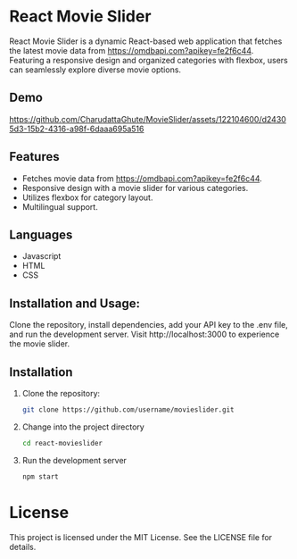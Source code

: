 
# React Movie Slider

React Movie Slider is a dynamic React-based web application that fetches the latest movie data from https://omdbapi.com?apikey=fe2f6c44. Featuring a responsive design and organized categories with flexbox, users can seamlessly explore diverse movie options.

## Demo


https://github.com/CharudattaGhute/MovieSlider/assets/122104600/d24305d3-15b2-4316-a98f-6daaa695a516



## Features

- Fetches movie data from https://omdbapi.com?apikey=fe2f6c44.
- Responsive design with a movie slider for various categories.
- Utilizes flexbox for category layout.
- Multilingual support.

## Languages

- Javascript
- HTML
- CSS

## Installation and Usage:
Clone the repository, install dependencies, add your API key to the .env file, and run the development server. Visit http://localhost:3000 to experience the movie slider.

## Installation

1. Clone the repository:

   ```bash
   git clone https://github.com/username/movieslider.git

2. Change into the project directory

   ```bash
   cd react-movieslider

3. Run the development server

   ```bash
   npm start


# License

This project is licensed under the MIT License. See the LICENSE file for details.




    
